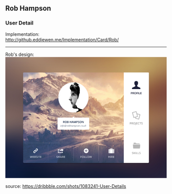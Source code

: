 ## Rob Hampson
### User Detail

Implementation:  
<http://github.eddiewen.me/Implementation/Card/Rob/>

----

Rob's design:
![user](user-details.jpg)

source: <https://dribbble.com/shots/1083241-User-Details>